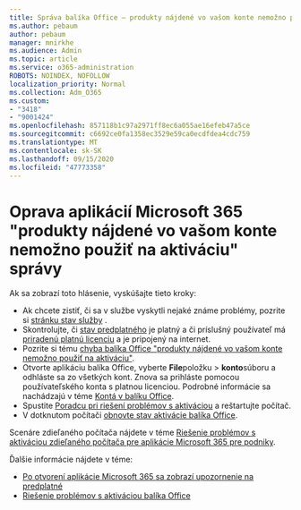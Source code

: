 ```yaml
---
title: Správa balíka Office – produkty nájdené vo vašom konte nemožno použiť na aktiváciu
ms.author: pebaum
author: pebaum
manager: mnirkhe
ms.audience: Admin
ms.topic: article
ms.service: o365-administration
ROBOTS: NOINDEX, NOFOLLOW
localization_priority: Normal
ms.collection: Adm_O365
ms.custom:
- "3418"
- "9001424"
ms.openlocfilehash: 857118b1c97a2971ff8ec6a055ae16efeb47a5ce
ms.sourcegitcommit: c6692ce0fa1358ec3529e59ca0ecdfdea4cdc759
ms.translationtype: MT
ms.contentlocale: sk-SK
ms.lasthandoff: 09/15/2020
ms.locfileid: "47773358"
---
```

# <a name="fixing-the-microsoft-365-apps-the-products-we-found-in-your-account-cant-be-used-to-activate-message"></a>Oprava aplikácií Microsoft 365 "produkty nájdené vo vašom konte nemožno použiť na aktiváciu" správy

Ak sa zobrazí toto hlásenie, vyskúšajte tieto kroky:

- Ak chcete zistiť, či sa v službe vyskytli nejaké známe problémy, pozrite si [stránku stav služby](https://docs.microsoft.com/office365/enterprise/view-service-health) .
- Skontrolujte, či [stav predplatného](https://support.office.com/article/0d23d3c0-c19c-4b2f-9845-5344fedc4380#bkmk_checksubscription) je platný a či príslušný používateľ má [priradenú platnú licenciu](https://support.office.com/article/997596B5-4173-4627-B915-36ABAC6786DC) a je pripojený na internet. 
- Pozrite si tému [chyba balíka Office "produkty nájdené vo vašom konte nemožno použiť na aktiváciu"](https://support.office.com/article/c9f9a0b3-5aae-4131-8077-21e6a59f141e).
- Otvorte aplikáciu balíka Office, vyberte **File**položku  >  **konto**súboru a odhláste sa zo všetkých kont. Znova sa prihláste pomocou používateľského konta s platnou licenciou. Podrobné informácie sa nachádzajú v téme [Kontá v balíku Office](https://support.office.com/article/628ea040-f265-49de-b986-be09c3ebf8a9).
- Spustite [Poradcu pri riešení problémov s aktiváciou](https://aka.ms/SARA-OfficeActivation-Alchemy) a reštartujte počítač.
- V dotknutom počítači [obnovte stav aktivácie balíka Office](https://docs.microsoft.com/office365/troubleshoot/activation/reset-office-365-proplus-activation-state).

Scenáre zdieľaného počítača nájdete v téme [Riešenie problémov s aktiváciou zdieľaného počítača pre aplikácie Microsoft 365 pre podniky](https://docs.microsoft.com/deployoffice/troubleshoot-shared-computer-activation).

Ďalšie informácie nájdete v téme: 
- [Po otvorení aplikácie Microsoft 365 sa zobrazí upozornenie na predplatné](https://support.office.com/article/4cabe32c-f594-4c0e-9191-3d3ade10cceb)
- [Riešenie problémov s aktiváciou balíka Office](https://support.office.com/article/0d23d3c0-c19c-4b2f-9845-5344fedc4380)